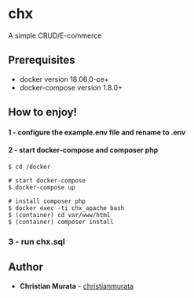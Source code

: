 # chx

A simple CRUD/E-commerce

## Prerequisites

* docker version 18.06.0-ce+
* docker-compose version 1.8.0+

## How to enjoy!

#### 1 - configure the example.env file and rename to .env

#### 2 - start docker-compose and composer php

```
$ cd /docker

# start docker-compose
$ docker-compose up

# install composer php
$ docker exec -ti chx_apache bash
$ (container) cd var/www/html
$ (container) composer install
```

### 3 - run chx.sql

## Author

* **Christian Murata** - [christianmurata](https://github.com/christianmurata)
